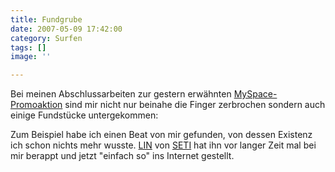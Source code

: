 ```yaml
---
title: Fundgrube
date: 2007-05-09 17:42:00
category: Surfen
tags: []
image: ''

---
```


Bei meinen Abschlussarbeiten zur gestern erwähnten [MySpace-Promoaktion](http://www.misantropolis.de/2007/05/gichtfinger) sind mir nicht nur beinahe die Finger zerbrochen sondern auch einige Fundstücke untergekommen:  

  

Zum Beispiel habe ich einen Beat von mir gefunden, von dessen Existenz ich schon nichts mehr wusste. [LIN](http://www.myspace.com/alphalin) von [SETI](http://www.myspace.com/setinauten) hat ihn vor langer Zeit mal bei mir berappt und jetzt "einfach so" ins Internet gestellt.
